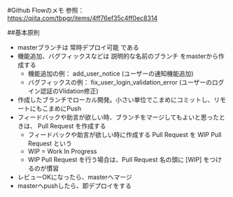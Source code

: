 #Github Flowのメモ
参照：https://qiita.com/tbpgr/items/4ff76ef35c4ff0ec8314

##基本原則
- masterブランチは 常時デプロイ可能 である
- 機能追加、バグフィックスなどは 説明的な名前のブランチ をmasterから作成する
  - 機能追加の例： add_user_notice (ユーザーの通知機能追加)
  - バグフィックスの例： fix_user_login_validation_error (ユーザーのログイン認証のVlidation修正)
- 作成したブランチでローカル開発。小さい単位でこまめにコミットし、リモートにもこまめにPush
- フィードバックや助言が欲しい時、ブランチをマージしてもよいと思ったときは、 Pull Request を作成する
  - フィードバックや助言が欲しい時に作成する Pull Request を WIP Pull Request という
  - WIP = Work In Progress
  - WIP Pull Request を行う場合は、Pull Request 名の頭に [WIP] をつけるのが慣習
- レビューOKになったら、masterへマージ
- masterへpushしたら、即デプロイをする

